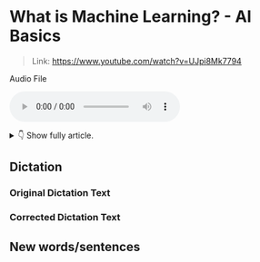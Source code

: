 # What is Machine Learning? - AI Basics

> Link: https://www.youtube.com/watch?v=UJpi8Mk7794

Audio File

<audio controls><source type="audio/mpeg" src="audio/x.mp3"></source>Your browser does not support the audio element.</audio>

<details>
<summary>👇 Show fully article.</summary>
<hr>

What is Machine Learning?




</details>

## Dictation

### Original Dictation Text


### Corrected Dictation Text

## New words/sentences
